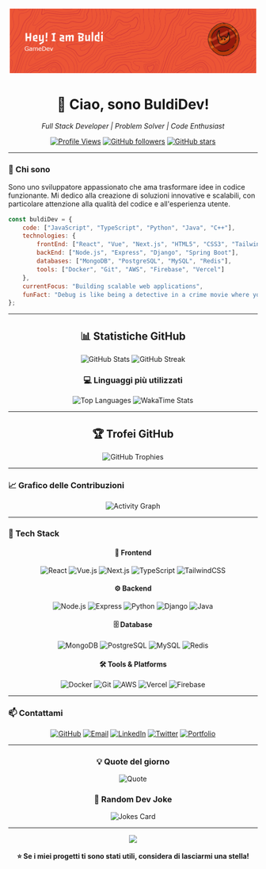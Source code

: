 <div align="center">

![Header](./github-header-banner.png)

# 👋 Ciao, sono BuldiDev!

<p align="center">
  <em>Full Stack Developer | Problem Solver | Code Enthusiast</em>
</p>

[![Profile Views](https://komarev.com/ghpvc/?username=BuldiDev&color=blueviolet&style=for-the-badge&label=Profile+Views)](https://github.com/BuldiDev)
[![GitHub followers](https://img.shields.io/github/followers/BuldiDev?style=for-the-badge&color=blue&logo=github)](https://github.com/BuldiDev?tab=followers)
[![GitHub stars](https://img.shields.io/github/stars/BuldiDev?style=for-the-badge&color=yellow&logo=github)](https://github.com/BuldiDev)

</div>

---

### 🚀 Chi sono

Sono uno sviluppatore appassionato che ama trasformare idee in codice funzionante. Mi dedico alla creazione di soluzioni innovative e scalabili, con particolare attenzione alla qualità del codice e all'esperienza utente.

```javascript
const buldiDev = {
    code: ["JavaScript", "TypeScript", "Python", "Java", "C++"],
    technologies: {
        frontEnd: ["React", "Vue", "Next.js", "HTML5", "CSS3", "TailwindCSS"],
        backEnd: ["Node.js", "Express", "Django", "Spring Boot"],
        databases: ["MongoDB", "PostgreSQL", "MySQL", "Redis"],
        tools: ["Docker", "Git", "AWS", "Firebase", "Vercel"]
    },
    currentFocus: "Building scalable web applications",
    funFact: "Debug is like being a detective in a crime movie where you are also the murderer"
};
```

---

<div align="center">

## 📊 Statistiche GitHub

<img src="https://github-readme-stats.vercel.app/api?username=BuldiDev&show_icons=true&theme=radical&hide_border=true&bg_color=0D1117&title_color=F85D7F&icon_color=F8D866&text_color=FFFFFF&count_private=true&include_all_commits=true" alt="GitHub Stats" width="48%"/>
<img src="https://github-readme-streak-stats.herokuapp.com/?user=BuldiDev&theme=radical&hide_border=true&background=0D1117&stroke=F85D7F&ring=F8D866&fire=F85D7F&currStreakLabel=FFFFFF" alt="GitHub Streak" width="48%"/>

</div>

<div align="center">

### 💻 Linguaggi più utilizzati

<img src="https://github-readme-stats.vercel.app/api/top-langs/?username=BuldiDev&layout=compact&theme=radical&hide_border=true&bg_color=0D1117&title_color=F85D7F&text_color=FFFFFF&count_private=true&langs_count=10" alt="Top Languages" width="48%"/>
<img src="https://github-readme-stats.vercel.app/api/wakatime?username=BuldiDev&theme=radical&hide_border=true&bg_color=0D1117&title_color=F85D7F&text_color=FFFFFF&layout=compact" alt="WakaTime Stats" width="48%"/>

</div>

---

<div align="center">

## 🏆 Trofei GitHub

<img src="https://github-profile-trophy.vercel.app/?username=BuldiDev&theme=radical&no-frame=true&no-bg=true&margin-w=4&column=7" alt="GitHub Trophies"/>

</div>

---

### 📈 Grafico delle Contribuzioni

<div align="center">

![Activity Graph](https://github-readme-activity-graph.vercel.app/graph?username=BuldiDev&theme=react-dark&hide_border=true&area=true&bg_color=0D1117&color=F85D7F&line=F8D866&point=FFFFFF)

</div>

---

### 💼 Tech Stack

<div align="center">

#### 🎨 Frontend
![React](https://img.shields.io/badge/React-20232A?style=for-the-badge&logo=react&logoColor=61DAFB)
![Vue.js](https://img.shields.io/badge/Vue.js-35495E?style=for-the-badge&logo=vue.js&logoColor=4FC08D)
![Next.js](https://img.shields.io/badge/Next.js-000000?style=for-the-badge&logo=next.js&logoColor=white)
![TypeScript](https://img.shields.io/badge/TypeScript-007ACC?style=for-the-badge&logo=typescript&logoColor=white)
![TailwindCSS](https://img.shields.io/badge/Tailwind_CSS-38B2AC?style=for-the-badge&logo=tailwind-css&logoColor=white)

#### ⚙️ Backend
![Node.js](https://img.shields.io/badge/Node.js-339933?style=for-the-badge&logo=node.js&logoColor=white)
![Express](https://img.shields.io/badge/Express-000000?style=for-the-badge&logo=express&logoColor=white)
![Python](https://img.shields.io/badge/Python-3776AB?style=for-the-badge&logo=python&logoColor=white)
![Django](https://img.shields.io/badge/Django-092E20?style=for-the-badge&logo=django&logoColor=white)
![Java](https://img.shields.io/badge/Java-ED8B00?style=for-the-badge&logo=openjdk&logoColor=white)

#### 🗄️ Database
![MongoDB](https://img.shields.io/badge/MongoDB-47A248?style=for-the-badge&logo=mongodb&logoColor=white)
![PostgreSQL](https://img.shields.io/badge/PostgreSQL-316192?style=for-the-badge&logo=postgresql&logoColor=white)
![MySQL](https://img.shields.io/badge/MySQL-4479A1?style=for-the-badge&logo=mysql&logoColor=white)
![Redis](https://img.shields.io/badge/Redis-DC382D?style=for-the-badge&logo=redis&logoColor=white)

#### 🛠️ Tools & Platforms
![Docker](https://img.shields.io/badge/Docker-2496ED?style=for-the-badge&logo=docker&logoColor=white)
![Git](https://img.shields.io/badge/Git-F05032?style=for-the-badge&logo=git&logoColor=white)
![AWS](https://img.shields.io/badge/AWS-232F3E?style=for-the-badge&logo=amazon-aws&logoColor=white)
![Vercel](https://img.shields.io/badge/Vercel-000000?style=for-the-badge&logo=vercel&logoColor=white)
![Firebase](https://img.shields.io/badge/Firebase-FFCA28?style=for-the-badge&logo=firebase&logoColor=black)

</div>

---

### 📫 Contattami

<div align="center">

[![GitHub](https://img.shields.io/badge/GitHub-100000?style=for-the-badge&logo=github&logoColor=white)](https://github.com/BuldiDev)
[![Email](https://img.shields.io/badge/Email-D14836?style=for-the-badge&logo=gmail&logoColor=white)](mailto:your.email@example.com)
[![LinkedIn](https://img.shields.io/badge/LinkedIn-0077B5?style=for-the-badge&logo=linkedin&logoColor=white)](https://linkedin.com/in/yourprofile)
[![Twitter](https://img.shields.io/badge/Twitter-1DA1F2?style=for-the-badge&logo=twitter&logoColor=white)](https://twitter.com/yourhandle)
[![Portfolio](https://img.shields.io/badge/Portfolio-FF5722?style=for-the-badge&logo=google-chrome&logoColor=white)](https://yourportfolio.com)

</div>

---

<div align="center">

### 💡 Quote del giorno

![Quote](https://quotes-github-readme.vercel.app/api?type=horizontal&theme=radical)

### 🎯 Random Dev Joke

![Jokes Card](https://readme-jokes.vercel.app/api?theme=radical&hideBorder)

---

<img src="https://capsule-render.vercel.app/api?type=waving&color=gradient&customColorList=6,11,20&height=100&section=footer" width="100%"/>

**⭐ Se i miei progetti ti sono stati utili, considera di lasciarmi una stella!**

</div>
